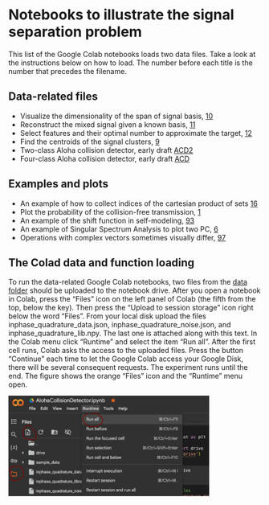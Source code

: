 # Notebooks to illustrate the signal separation problem
This list of the Google Colab notebooks loads two data files. Take a look at the instructions below on how to load. The number before each title is the number that precedes the filename. 

## Data-related files

- Visualize the dimensionality of the span of signal basis, [10](10_SingularValuesDecomposition.ipynb)
- Reconstruct the mixed signal given a known basis, [11](11_GetData_FindTheBasis.ipynb)
- Select features and their optimal number to approximate the target, [12](12_SingularValuesDecomposition.ipynb)
- Find the centroids of the signal clusters, [9](9_Distance_to_6bit.ipynb)
- Two-class Aloha collision detector, early draft [ACD2](AlohaCollisionDetector2class_Feb7.ipynb)
- Four-class Aloha collision detector, early draft [ACD](AlohaCollisionDetector.ipynb)

## Examples and plots
- An example of how to collect indices of the cartesian product of sets [16](16_Example_Cartesian_UpToC.ipynb)
- Plot the probability of the collision-free transmission, [1](1_Plot_Birthday_Probability_NQ.ipynb)
- An example of the shift function in self-modeling, [93](93_Example_shift.ipynb)
- An example of Singular Spectrum Analysis to plot two PC, [6](7_MixAndPlot_SSA.ipynb)
- Operations with complex vectors sometimes visually differ, [97](96_Example_ComplexVectorProjection.ipynb)  




## The Colad data and function loading 
To run the data-related Google Colab notebooks, two files from the [data folder](../data/) should be uploaded to the notebook drive. After you open a notebook in Colab, press the “Files” icon on the left panel of Colab (the fifth from the top, below the key). Then press the “Upload to session storage” icon right below the word “Files”. From your local disk upload the files inphase_quadrature_data.json, inphase_quadrature_noise.json, and inphase_quadrature_lib.npy. The last one is attached along with this text. In the Colab menu click “Runtime” and select the item “Run all”. After the first cell runs, Colab
asks the access to the uploaded files. Press the button “Continue” each time to let the Google Colab access your Google Disk, there will be several consequent requests. The experiment runs until the end. The figure shows the orange “Files” icon and the “Runtime” menu open.
<!--![Upload the files to Google Colab Python notebook to run the computational
experiment.](../latex/fig_demo_upload.png)-->
<img src="https://github.com/vadim-vic/Signal-separation/blob/main/latex/fig_demo_upload.png?raw=true)" alt="Upload the files to Google Colab Python notebook to run the computational
experiment." width="400" height="200">
